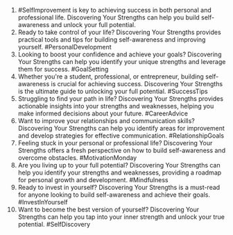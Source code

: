 1. #SelfImprovement is key to achieving success in both personal and professional life. Discovering Your Strengths can help you build self-awareness and unlock your full potential.
2. Ready to take control of your life? Discovering Your Strengths provides practical tools and tips for building self-awareness and improving yourself. #PersonalDevelopment
3. Looking to boost your confidence and achieve your goals? Discovering Your Strengths can help you identify your unique strengths and leverage them for success. #GoalSetting
4. Whether you're a student, professional, or entrepreneur, building self-awareness is crucial for achieving success. Discovering Your Strengths is the ultimate guide to unlocking your full potential. #SuccessTips
5. Struggling to find your path in life? Discovering Your Strengths provides actionable insights into your strengths and weaknesses, helping you make informed decisions about your future. #CareerAdvice
6. Want to improve your relationships and communication skills? Discovering Your Strengths can help you identify areas for improvement and develop strategies for effective communication. #RelationshipGoals
7. Feeling stuck in your personal or professional life? Discovering Your Strengths offers a fresh perspective on how to build self-awareness and overcome obstacles. #MotivationMonday
8. Are you living up to your full potential? Discovering Your Strengths can help you identify your strengths and weaknesses, providing a roadmap for personal growth and development. #Mindfulness
9. Ready to invest in yourself? Discovering Your Strengths is a must-read for anyone looking to build self-awareness and achieve their goals. #InvestInYourself
10. Want to become the best version of yourself? Discovering Your Strengths can help you tap into your inner strength and unlock your true potential. #SelfDiscovery
